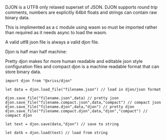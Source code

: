 DJON is a UTF8 only relaxed superset of JSON. DJON supports round trip 
comments, numbers are explicitly 64bit floats and strings can contain 
raw binary data.

This is implimented as a c module using wasm so must be imported rather 
than required as it needs async to load the wasm.

A valid utf8 json file is always a valid djon file.

Djon is half man half machine:

Pretty djon makes for more human readable and editable json style 
configuration files and compact djon is a machine readable format that 
can store binary data.

	import djon from "@xriss/djon"

	let data = djon.load_file("filename.json") // load in djon/json format
	
	djon.save_file("filename.json",data) // pretty json
	djon.save_file("filename.compact.json",data,"compact") // compact json
	djon.save_file("filename.djon",data,"djon") // pretty djon
	djon.save_file("filename.compact.djon",data,"djon","compact") // compact djon

	let text = djon.save(data,"djon") // save to string

	let datb = djon.load(text) // load from string

